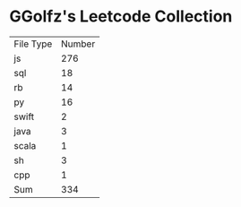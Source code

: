 # GGolfz's Leetcode Collection

<table><tr><td>File Type</td><td>Number</td></tr><tr><td>js</td><td>276</td></tr><tr><td>sql</td><td>18</td></tr><tr><td>rb</td><td>14</td></tr><tr><td>py</td><td>16</td></tr><tr><td>swift</td><td>2</td></tr><tr><td>java</td><td>3</td></tr><tr><td>scala</td><td>1</td></tr><tr><td>sh</td><td>3</td></tr><tr><td>cpp</td><td>1</td></tr><tr><td>Sum</td><td>334</td></tr></table>